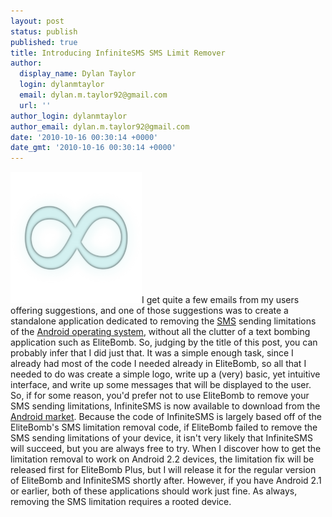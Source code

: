 ```yaml
---
layout: post
status: publish
published: true
title: Introducing InfiniteSMS SMS Limit Remover
author:
  display_name: Dylan Taylor
  login: dylanmtaylor
  email: dylan.m.taylor92@gmail.com
  url: ''
author_login: dylanmtaylor
author_email: dylan.m.taylor92@gmail.com
date: '2010-10-16 00:30:14 +0000'
date_gmt: '2010-10-16 00:30:14 +0000'
---
```

<p><a href="/images/blog/2010/10/infinitesms-logo1.png"><img class="alignleft size-medium wp-image-670" title="InfiniteSMS Logo" src="/images/blog/2010/10/infinitesms-logo1.png?w=300" alt="" width="210" height="210" /></a>I get quite a few emails from my users offering suggestions, and one of those suggestions was to create a standalone application dedicated to removing the <a class="zem_slink" title="SMS" rel="wikipedia" href="http://en.wikipedia.org/wiki/SMS">SMS</a> sending limitations of the <a class="zem_slink" title="Android" rel="homepage" href="http://code.google.com/android/">Android operating system</a>, without all the clutter of a text bombing application such as EliteBomb. So, judging by the title of this post, you can probably infer that I did just that. It was a simple enough task, since I already had most of the code I needed already in EliteBomb, so all that I needed to do was create a simple logo, write up a (very) basic, yet intuitive interface, and write up some messages that will be displayed to the user. So, if for some reason, you'd prefer not to use EliteBomb to remove your SMS sending limitations, InfiniteSMS is now available to download from the <a class="zem_slink" title="Android Market" rel="homepage" href="http://www.android.com/market/">Android market</a>. Because the code of InfiniteSMS is largely based off of the EliteBomb's SMS limitation removal code, if EliteBomb failed to remove the SMS sending limitations of your device, it isn't very likely that InfiniteSMS will succeed, but you are always free to try. When I discover how to get the limitation removal to work on Android 2.2 devices, the limitation fix will be released first for EliteBomb Plus, but I will release it for the regular version of EliteBomb and InfiniteSMS shortly after. However, if you have Android 2.1 or earlier, both of these applications should work just fine. As always, removing the SMS limitation requires a rooted device.</p>
